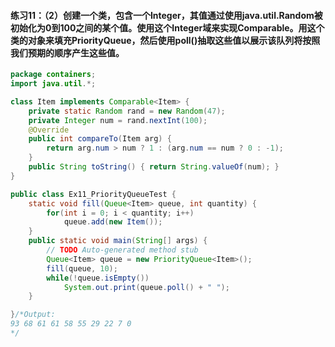 #### 练习11：（2）创建一个类，包含一个Integer，其值通过使用java.util.Random被初始化为0到100之间的某个值。使用这个Integer域来实现Comparable。用这个类的对象来填充PriorityQueue，然后使用poll()抽取这些值以展示该队列将按照我们预期的顺序产生这些值。
```java
package containers;
import java.util.*;

class Item implements Comparable<Item> {
	private static Random rand = new Random(47);
	private Integer num = rand.nextInt(100);
	@Override
	public int compareTo(Item arg) {
		return arg.num > num ? 1 : (arg.num == num ? 0 : -1);
	}
	public String toString() { return String.valueOf(num); }
}

public class Ex11_PriorityQueueTest {
    static void fill(Queue<Item> queue, int quantity) {
    	for(int i = 0; i < quantity; i++)
    		queue.add(new Item());
    }
	public static void main(String[] args) {
		// TODO Auto-generated method stub
        Queue<Item> queue = new PriorityQueue<Item>();
        fill(queue, 10);
        while(!queue.isEmpty())
        	System.out.print(queue.poll() + " ");
	}

}/*Output:
93 68 61 61 58 55 29 22 7 0 
*/
```